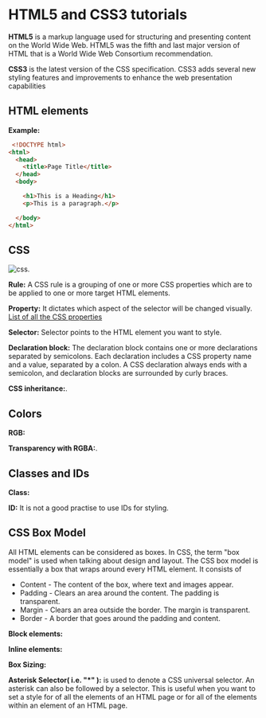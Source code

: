 # HTML5 and CSS3 tutorials

**HTML5** is a markup language used for structuring and presenting content on the World Wide Web. HTML5 was the fifth and last major version of HTML that is a World Wide Web Consortium recommendation.

**CSS3** is the latest version of the CSS specification. CSS3 adds several new styling features and improvements to enhance the web presentation capabilities

## HTML elements
**Example:**
```html
 <!DOCTYPE html>
<html>
  <head>
    <title>Page Title</title>
  </head>
  <body>

    <h1>This is a Heading</h1>
    <p>This is a paragraph.</p>

  </body>
</html>
```

## CSS
![css](https://www.w3schools.com/css/selector.gif "CSS").   

**Rule:** A CSS rule is a grouping of one or more CSS properties which are to be applied to one or more target HTML elements.

**Property:** It dictates which aspect of the selector will be changed visually.
[List of all the CSS properties](https://www.tutorialrepublic.com/css-reference/css3-properties.php)

**Selector:** Selector points to the HTML element you want to style.

**Declaration block:** The declaration block contains one or more declarations separated by semicolons. Each declaration includes a CSS property name and a value, separated by a colon. A CSS declaration always ends with a semicolon, and declaration blocks are surrounded by curly braces.

**CSS inheritance:**.


## Colors
**RGB:**

**Transparency with RGBA:**.   

## Classes and IDs
**Class:**     

**ID:**
It is not a good practise to use IDs for styling.

## CSS Box Model
All HTML elements can be considered as boxes. In CSS, the term "box model" is used when talking about design and layout.
The CSS box model is essentially a box that wraps around every HTML element. It consists of
* Content - The content of the box, where text and images appear.
* Padding - Clears an area around the content. The padding is transparent.
* Margin  - Clears an area outside the border. The margin is transparent.
* Border  - A border that goes around the padding and content.

**Block elements:**

**Inline elements:**

**Box Sizing:**

**Asterisk Selector( i.e. "*" ):** is used to denote a CSS universal selector. An asterisk can also be followed by a selector. This is useful when you want to set a style for of all the elements of an HTML page or for all of the elements within an element of an HTML page.











